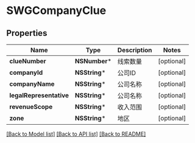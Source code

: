 # SWGCompanyClue

## Properties
Name | Type | Description | Notes
------------ | ------------- | ------------- | -------------
**clueNumber** | **NSNumber*** | 线索数量 | [optional] 
**companyId** | **NSString*** | 公司ID | [optional] 
**companyName** | **NSString*** | 公司名称 | [optional] 
**legalRepresentative** | **NSString*** | 公司名称 | [optional] 
**revenueScope** | **NSString*** | 收入范围 | [optional] 
**zone** | **NSString*** | 地区 | [optional] 

[[Back to Model list]](../README.md#documentation-for-models) [[Back to API list]](../README.md#documentation-for-api-endpoints) [[Back to README]](../README.md)


